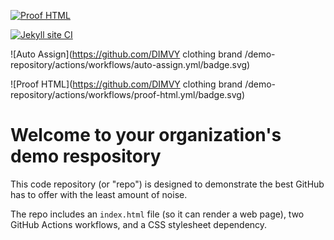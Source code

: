 [![Proof HTML](https://github.com/Dimvy-Clothing-brand/demo-repository/actions/workflows/proof-html.yml/badge.svg?branch=main)](https://github.com/Dimvy-Clothing-brand/demo-repository/actions/workflows/proof-html.yml)

[![Jekyll site CI](https://github.com/Dimvy-Clothing-brand/demo-repository/actions/workflows/jekyll-docker.yml/badge.svg)](https://github.com/Dimvy-Clothing-brand/demo-repository/actions/workflows/jekyll-docker.yml)


![Auto Assign](https://github.com/DIMVY clothing brand /demo-repository/actions/workflows/auto-assign.yml/badge.svg)

![Proof HTML](https://github.com/DIMVY clothing brand /demo-repository/actions/workflows/proof-html.yml/badge.svg)

# Welcome to your organization's demo respository
This code repository (or "repo") is designed to demonstrate the best GitHub has to offer with the least amount of noise.

The repo includes an `index.html` file (so it can render a web page), two GitHub Actions workflows, and a CSS stylesheet dependency.
